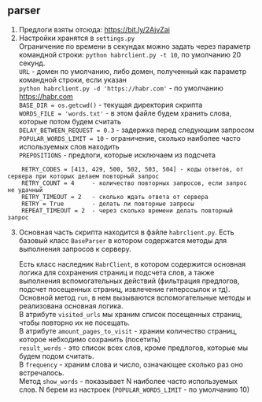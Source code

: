 ## parser
1. Предлоги взяты отсюда: https://bit.ly/2AjvZai  
2. Настройки хранятся в `settings.py`  
     Ограничение по времени в секундах можно задать через параметр командной строки:
     `python habrclient.py -t 10`, по умолчанию 20 секунд.  
    `URL` - домен по умолчанию, либо домен, полученный как параметр командной строки, если указан  
    `python habrclient.py -d 'https://habr.com'` - по умолчанию https://habr.com     
    `BASE_DIR = os.getcwd()` - текущая директория скрипта  
    `WORDS_FILE = 'words.txt'` - в этом файле будем хранить слова, которые потом будем считать  
    `DELAY_BETWEEN_REQUEST = 0.3` - задержка перед следующим запросом  
    `POPULAR_WORDS_LIMIT = 10` - ограничение, сколько наиболее часто используемых слов находить  
    `PREPOSITIONS` - предлоги, которые исключаем из подсчета
    
```
    RETRY_CODES = [413, 429, 500, 502, 503, 504] - коды ответов, от сервера при которых делаем повторный запрос
    RETRY_COUNT = 4     - количество повторных запросов, если запрос не удачный
    RETRY_TIMEOUT = 2   - сколько ждать ответа от сервера
    RETRY = True        - делать ли повторные запросы
    REPEAT_TIMEOUT = 2  - через сколько времени делать повторный запрос
```
3. Основная часть скрипта находится в файле `habrclient.py`.
    Есть базовый класс `BaseParser` в котором содержатся методы для выполнения запросов к серверу.  
      
    Есть класс наследник `HabrClient`, в котором содержится основная логика для сохранения страниц
    и подсчета слов, а также выполнения вспомогательных действий 
    (фильтрация предлогов, подсчет посещенных страниц, извлечение гиперссылок и тд).   
    Основной метод `run`, в нем вызываются вспомогательные методы и реализована основная логика.  
    В атрибуте `visited_urls` мы храним список посещенных страниц, чтобы повторно их не посещать.    
    В атрибуте `amount_pages_to_visit` - храним количество страниц, которое небходимо сохранить (посетить)  
    `result_words` - это список всех слов, кроме предлогов, которые мы будем подом считать.  
    В `frequency` - храним слова и число, означающее сколько раз оно встречалось.  
    Метод `show_words` - показывает N наиболее часто используемых слов. N берем из настроек
    (`POPULAR_WORDS_LIMIT` - по умолчанию 10)   
    
        
